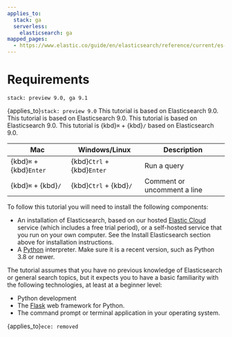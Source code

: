 ```yaml
---
applies_to:
  stack: ga
  serverless:
    elasticsearch: ga
mapped_pages:
  - https://www.elastic.co/guide/en/elasticsearch/reference/current/es-connectors-usage.html
---
```

# Requirements

```{applies_to}
stack: preview 9.0, ga 9.1
```


{applies_to}`stack: preview 9.0` This tutorial is based on Elasticsearch 9.0.
This tutorial is based on Elasticsearch 9.0. This tutorial is based on Elasticsearch 9.0.
This tutorial is {kbd}`⌘` + {kbd}`/`  based on Elasticsearch 9.0.

| Mac                     | Windows/Linux              | Description                 |
|-------------------------|----------------------------|-----------------------------|
| {kbd}`⌘` + {kbd}`Enter` | {kbd}`Ctrl` + {kbd}`Enter` | Run a query                 |
| {kbd}`⌘` + {kbd}`/`     | {kbd}`Ctrl` + {kbd}`/`     | Comment or uncomment a line |

To follow this tutorial you will need to install the following components:



- An installation of Elasticsearch, based on our hosted [Elastic Cloud](https://www.elastic.co/cloud) service (which includes a free trial period), or a self-hosted service that you run on your own computer. See the Install Elasticsearch section above for installation instructions.
- A [Python](https://python.org) interpreter. Make sure it is a recent version, such as Python 3.8 or newer.

The tutorial assumes that you have no previous knowledge of Elasticsearch or general search topics, but it expects you to have a basic familiarity with the following technologies, at least at a beginner level:

- Python development
- The [Flask](https://flask.palletsprojects.com/) web framework for Python.
- The command prompt or terminal application in your operating system.


{applies_to}`ece: removed`
